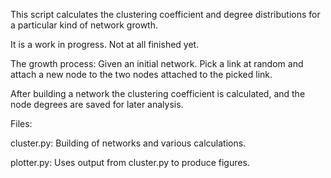 This script calculates the clustering coefficient and degree distributions for a
particular kind of network growth.

It is a work in progress. Not at all finished yet.

The growth process:
Given an initial network. Pick a link at random and attach a new node to the two
nodes attached to the picked link.

After building a network the clustering coefficient is calculated, and the node
degrees are saved for later analysis.


Files:

cluster.py: Building of networks and various calculations.

plotter.py: Uses output from cluster.py to produce figures.
